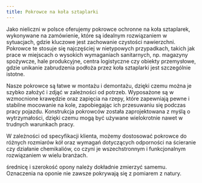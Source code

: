 ```yaml
---
title: Pokrowce na koła sztaplarki
---
```


Jako nieliczni w polsce oferujemy pokrowce ochronne na koła sztaplarek,
wykonywane na zamówienie, które są idealnym rozwiązaniem w sytuacjach, gdzie
kluczowe jest zachowanie czystości nawierzchni. Pokrowce te stosuje się
najczęściej w nietypowych przypadkach, takich jak prace w miejscach o wysokich
wymaganiach sanitarnych, np. magazyny spożywcze, hale produkcyjne, centra
logistyczne czy obiekty przemysłowe, gdzie unikanie zabrudzenia podłoża przez
koła sztaplarki jest szczególnie istotne.

Nasze pokrowce są łatwe w montażu i demontażu, dzięki czemu można je szybko
założyć i zdjąć w zależności od potrzeb. Wyposażone są w wzmocnione krawędzie
oraz zapięcia na rzepy, które zapewniają pewne i stabilne mocowanie na kole,
zapobiegając ich przesuwaniu się podczas pracy pojazdu. Konstrukcja pokrowców
została zaprojektowana z myślą o wytrzymałości, dzięki czemu mogą być używane
wielokrotnie nawet w trudnych warunkach pracy.

W zależności od specyfikacji klienta, możemy dostosować pokrowce do różnych
rozmiarów kół oraz wymagań dotyczących odporności na ścieranie czy działanie
chemikaliów, co czyni je wszechstronnym i funkcjonalnym rozwiązaniem w wielu
branżach.

średnicę i szerokość opony należy dokładnie zmierzyć samemu. Oznaczenia na
oponie nie zawsze pokrywają się z pomiarem z natury.
